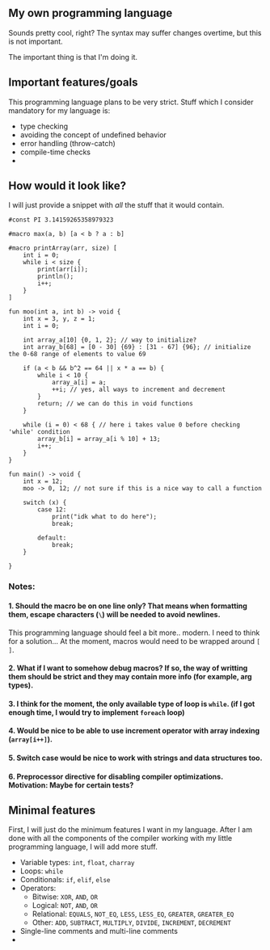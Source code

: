 ## My own programming language
Sounds pretty cool, right? The syntax may suffer changes overtime, but this is not important.

The important thing is that I'm doing it.

## Important features/goals
This programming language plans to be very strict. Stuff which I consider mandatory for my language is:
- type checking
- avoiding the concept of undefined behavior
- error handling (throw-catch)
- compile-time checks
- 

## How would it look like?
I will just provide a snippet with _all_ the stuff that it would contain.

```
#const PI 3.14159265358979323

#macro max(a, b) [a < b ? a : b]

#macro printArray(arr, size) [
    int i = 0;
    while i < size {
        print(arr[i]);
        println();
        i++;
    }
]

fun moo(int a, int b) -> void {
    int x = 3, y, z = 1;
    int i = 0;

    int array_a[10] {0, 1, 2}; // way to initialize?
    int array_b[68] = [0 - 30] {69} : [31 - 67] {96}; // initialize the 0-68 range of elements to value 69

    if (a < b && b^2 == 64 || x * a == b) {
        while i < 10 {
            array_a[i] = a;
            ++i; // yes, all ways to increment and decrement
        }
        return; // we can do this in void functions
    }

    while (i = 0) < 68 { // here i takes value 0 before checking 'while' condition
        array_b[i] = array_a[i % 10] + 13;
        i++;
    }
}

fun main() -> void {
    int x = 12;
    moo -> 0, 12; // not sure if this is a nice way to call a function
    
    switch (x) {
        case 12:
            print("idk what to do here");
            break;
        
        default:
            break;
    }

}
```

### Notes:

#### 1\. Should the macro be on one line only? That means when formatting them, escape characters (`\`) will be needed to avoid newlines.

This programming language should feel a bit more.. modern. I need to think for a solution...
At the moment, macros would need to be wrapped around `[ ]`.

#### 2\. What if I want to somehow debug macros? If so, the way of writting them should be strict and they may contain more info (for example, arg types).

#### 3\. I think for the moment, the only available type of loop is `while`. (if I got enough time, I would try to implement `foreach` loop)

#### 4\. Would be nice to be able to use increment operator with array indexing (`array[i++]`).

#### 5\. Switch case would be nice to work with strings and data structures too.

#### 6\. Preprocessor directive for disabling compiler optimizations. Motivation: Maybe for certain tests?

## Minimal features
First, I will just do the minimum features I want in my language. After I am done with all the components of the compiler working with my little programming language, I will add more stuff.

- Variable types: `int`, `float`, `charray`
- Loops: `while`
- Conditionals: `if`, `elif`, `else`
- Operators:
    * Bitwise: `XOR`, `AND`, `OR`
    * Logical: `NOT`, `AND`, `OR`
    * Relational: `EQUALS`, `NOT_EQ`, `LESS`, `LESS_EQ`, `GREATER`, `GREATER_EQ`
    * Other: `ADD`, `SUBTRACT`, `MULTIPLY`, `DIVIDE`, `INCREMENT`, `DECREMENT`
- Single-line comments and multi-line comments
- 
